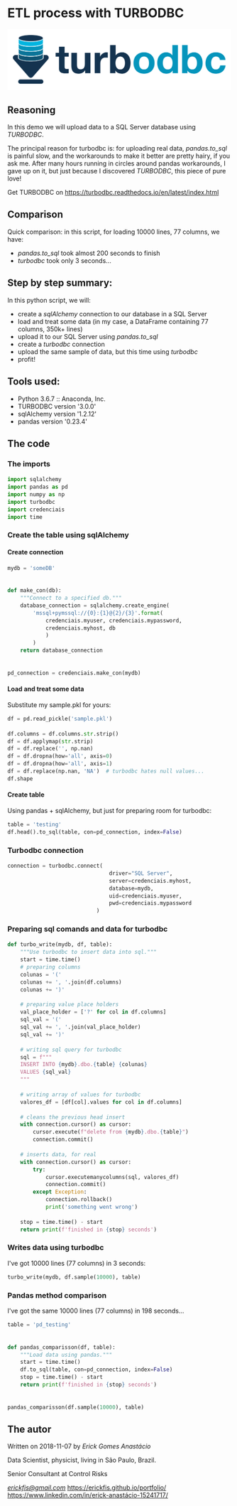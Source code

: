 # ETL process with TURBODBC

![TURBODBC logo](logo.png)

## Reasoning

In this demo we will upload data to a SQL Server database using *TURBODBC*.

The principal reason for turbodbc is: for uploading real data, *pandas.to_sql* is painful slow, and the workarounds to make it better are pretty hairy, if you ask me. After many hours running in circles around pandas workarounds, I gave up on it, but just because I discovered *TURBODBC*, this piece of pure love!

Get TURBODBC on https://turbodbc.readthedocs.io/en/latest/index.html

## Comparison

Quick comparison: in this script, for loading 10000 lines, 77 columns, we have:

- *pandas.to_sql*  took almost 200 seconds to finish
- *turbodbc* took only 3 seconds...

## Step by step summary:

In this python script, we will:

- create a *sqlAlchemy* connection to our database in a SQL Server
- load and treat some data (in my case, a DataFrame containing 77 columns, 350k+ lines)
- upload it to our SQL Server using *pandas.to_sql*
- create a *turbodbc* connection
- upload the same sample of data, but this time using *turbodbc*
- profit!

## Tools used:

- Python 3.6.7 :: Anaconda, Inc.
- TURBODBC version '3.0.0'
- sqlAlchemy version '1.2.12'
- pandas version '0.23.4'


## The code

### The imports

```python
import sqlalchemy
import pandas as pd
import numpy as np
import turbodbc
import credenciais
import time
```

### Create the table using sqlAlchemy

#### Create connection

```python
mydb = 'someDB'


def make_con(db):
    """Connect to a specified db."""
    database_connection = sqlalchemy.create_engine(
        'mssql+pymssql://{0}:{1}@{2}/{3}'.format(
            credenciais.myuser, credenciais.mypassword,
            credenciais.myhost, db
            )
        )
    return database_connection


pd_connection = credenciais.make_con(mydb)
```

#### Load and treat some data

Substitute my sample.pkl for yours:

```python
df = pd.read_pickle('sample.pkl')

df.columns = df.columns.str.strip()
df = df.applymap(str.strip)
df = df.replace('', np.nan)
df = df.dropna(how='all', axis=0)
df = df.dropna(how='all', axis=1)
df = df.replace(np.nan, 'NA')  # turbodbc hates null values...
df.shape
```

#### Create table

Using pandas + sqlAlchemy, but just for preparing room for turbodbc:


```python
table = 'testing'
df.head().to_sql(table, con=pd_connection, index=False)
```

### Turbodbc connection

```python
connection = turbodbc.connect(
                                driver="SQL Server",
                                server=credenciais.myhost,
                                database=mydb,
                                uid=credenciais.myuser,
                                pwd=credenciais.mypassword
                            )
```

### Preparing sql comands and data for turbodbc

```python
def turbo_write(mydb, df, table):
    """Use turbodbc to insert data into sql."""
    start = time.time()
    # preparing columns
    colunas = '('
    colunas += ', '.join(df.columns)
    colunas += ')'

    # preparing value place holders
    val_place_holder = ['?' for col in df.columns]
    sql_val = '('
    sql_val += ', '.join(val_place_holder)
    sql_val += ')'

    # writing sql query for turbodbc
    sql = f"""
    INSERT INTO {mydb}.dbo.{table} {colunas}
    VALUES {sql_val}
    """

    # writing array of values for turbodbc
    valores_df = [df[col].values for col in df.columns]

    # cleans the previous head insert
    with connection.cursor() as cursor:
        cursor.execute(f"delete from {mydb}.dbo.{table}")
        connection.commit()

    # inserts data, for real
    with connection.cursor() as cursor:
        try:
            cursor.executemanycolumns(sql, valores_df)
            connection.commit()
        except Exception:
            connection.rollback()
            print('something went wrong')

    stop = time.time() - start
    return print(f'finished in {stop} seconds')

```

### Writes data using turbodbc

I've got 10000 lines (77 columns) in 3 seconds:

```python
turbo_write(mydb, df.sample(10000), table)
```

### Pandas method comparison

I've got the same 10000 lines (77 columns) in 198 seconds...


```python
table = 'pd_testing'


def pandas_comparisson(df, table):
    """Load data using pandas."""
    start = time.time()
    df.to_sql(table, con=pd_connection, index=False)
    stop = time.time() - start
    return print(f'finished in {stop} seconds')


pandas_comparisson(df.sample(10000), table)
```

## The autor

Written on 2018-11-07 by *Erick Gomes Anastácio*

Data Scientist, physicist, living in São Paulo, Brazil.

Senior Consultant at Control Risks

*erickfis@gmail.com*
https://erickfis.github.io/portfolio/
https://www.linkedin.com/in/erick-anastácio-15241717/
